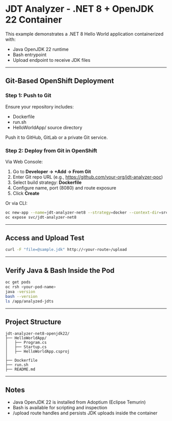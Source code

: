 # JDT Analyzer - .NET 8 + OpenJDK 22 Container

This example demonstrates a .NET 8 Hello World application containerized with:
- Java OpenJDK 22 runtime
- Bash entrypoint
- Upload endpoint to receive JDK files

---

## Git-Based OpenShift Deployment

### Step 1: Push to Git

Ensure your repository includes:
- Dockerfile
- run.sh
- HelloWorldApp/ source directory

Push it to GitHub, GitLab or a private Git service.

### Step 2: Deploy from Git in OpenShift

Via Web Console:
1. Go to **Developer → +Add → From Git**
2. Enter Git repo URL (e.g., https://github.com/your-org/jdt-analyzer-poc)
3. Select build strategy: **Dockerfile**
4. Configure name, port (8080) and route exposure
5. Click **Create**

Or via CLI:

```bash
oc new-app --name=jdt-analyzer-net8 --strategy=docker --context-dir=src/HelloWorldApp https://github.com/your-org/jdt-analyzer-poc.git
oc expose svc/jdt-analyzer-net8
```

---

## Access and Upload Test

```bash
curl -F "file=@sample.jdk" http://<your-route>/upload
```

---

## Verify Java & Bash Inside the Pod

```bash
oc get pods
oc rsh <your-pod-name>
java -version
bash --version
ls /app/analyzed-jdts
```

---

## Project Structure

```
jdt-analyzer-net8-openjdk22/
├── HelloWorldApp/
│   ├── Program.cs
│   ├── Startup.cs
│   ├── HelloWorldApp.csproj
│
├── Dockerfile
├── run.sh
├── README.md
```

---

## Notes

- Java OpenJDK 22 is installed from Adoptium (Eclipse Temurin)
- Bash is available for scripting and inspection
- /upload route handles and persists JDK uploads inside the container
